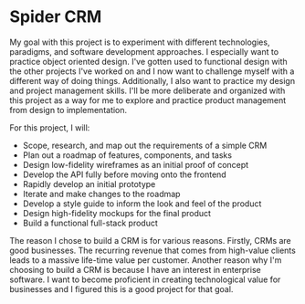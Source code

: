 # Spider CRM
My goal with this project is to experiment with different technologies, paradigms, and software development approaches.
I especially want to practice object oriented design. I've gotten used to functional design with the other projects
I've worked on and I now want to challenge myself with a different way of doing things. Additionally, I also want to practice my design and project management skills. I'll be more deliberate and organized with this project as a way for me to explore and practice product management from design to implementation.

For this project, I will:
- Scope, research, and map out the requirements of a simple CRM
- Plan out a roadmap of features, components, and tasks
- Design low-fidelity wireframes as an initial proof of concept
- Develop the API fully before moving onto the frontend
- Rapidly develop an initial prototype
- Iterate and make changes to the roadmap
- Develop a style guide to inform the look and feel of the product
- Design high-fidelity mockups for the final product
- Build a functional full-stack product

The reason I chose to build a CRM is for various reasons. Firstly, CRMs are good businesses. The recurring revenue that comes from high-value clients leads to a massive life-time value per customer. Another reason why I'm choosing to build a CRM is because I have an interest in enterprise software. I want to become proficient in creating technological value for businesses and I figured this is a good project for that goal.
